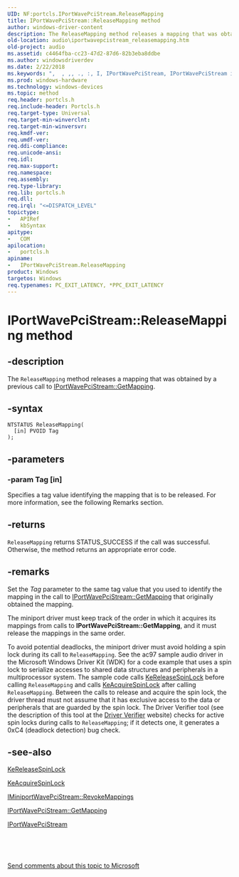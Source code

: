 ```yaml
---
UID: NF:portcls.IPortWavePciStream.ReleaseMapping
title: IPortWavePciStream::ReleaseMapping method
author: windows-driver-content
description: The ReleaseMapping method releases a mapping that was obtained by a previous call to IPortWavePciStream::GetMapping.
old-location: audio\iportwavepcistream_releasemapping.htm
old-project: audio
ms.assetid: c4464fba-cc23-47d2-87d6-82b3eba8ddbe
ms.author: windowsdriverdev
ms.date: 2/22/2018
ms.keywords: ",  , ,, ., :, I, IPortWavePciStream, IPortWavePciStream interface [Audio Devices], ReleaseMapping method, IPortWavePciStream::ReleaseMapping, M, P, R, ReleaseMapping method [Audio Devices], ReleaseMapping method [Audio Devices], IPortWavePciStream interface, ReleaseMapping,IPortWavePciStream.ReleaseMapping, S, W, a, audio.iportwavepcistream_releasemapping, audmp-routines_a4e274f7-02f8-4775-854f-befdc7dc6f03.xml, c, e, g, i, l, m, n, o, p, portcls/IPortWavePciStream::ReleaseMapping, r, s, t, v"
ms.prod: windows-hardware
ms.technology: windows-devices
ms.topic: method
req.header: portcls.h
req.include-header: Portcls.h
req.target-type: Universal
req.target-min-winverclnt: 
req.target-min-winversvr: 
req.kmdf-ver: 
req.umdf-ver: 
req.ddi-compliance: 
req.unicode-ansi: 
req.idl: 
req.max-support: 
req.namespace: 
req.assembly: 
req.type-library: 
req.lib: portcls.h
req.dll: 
req.irql: "<=DISPATCH_LEVEL"
topictype:
-	APIRef
-	kbSyntax
apitype:
-	COM
apilocation:
-	portcls.h
apiname:
-	IPortWavePciStream.ReleaseMapping
product: Windows
targetos: Windows
req.typenames: PC_EXIT_LATENCY, *PPC_EXIT_LATENCY
---
```


# IPortWavePciStream::ReleaseMapping method


## -description


The <code>ReleaseMapping</code> method releases a mapping that was obtained by a previous call to <a href="https://msdn.microsoft.com/library/windows/hardware/ff536909">IPortWavePciStream::GetMapping</a>.


## -syntax


````
NTSTATUS ReleaseMapping(
  [in] PVOID Tag
);
````


## -parameters




### -param Tag [in]

Specifies a tag value identifying the mapping that is to be released. For more information, see the following Remarks section.


## -returns



<code>ReleaseMapping</code> returns STATUS_SUCCESS if the call was successful. Otherwise, the method returns an appropriate error code.




## -remarks



Set the <i>Tag</i> parameter to the same tag value that you used to identify the mapping in the call to <a href="https://msdn.microsoft.com/library/windows/hardware/ff536909">IPortWavePciStream::GetMapping</a> that originally obtained the mapping.

The miniport driver must keep track of the order in which it acquires its mappings from calls to <b>IPortWavePciStream::GetMapping</b>, and it must release the mappings in the same order.

To avoid potential deadlocks, the miniport driver must avoid holding a spin lock during its call to <code>ReleaseMapping</code>. See the ac97 sample audio driver in the Microsoft Windows Driver Kit (WDK) for a code example that uses a spin lock to serialize accesses to shared data structures and peripherals in a multiprocessor system. The sample code calls <a href="..\wdm\nf-wdm-kereleasespinlock.md">KeReleaseSpinLock</a> before calling <code>ReleaseMapping</code> and calls <a href="..\wdm\nf-wdm-keacquirespinlock.md">KeAcquireSpinLock</a> after calling <code>ReleaseMapping</code>. Between the calls to release and acquire the spin lock, the driver thread must not assume that it has exclusive access to the data or peripherals that are guarded by the spin lock. The Driver Verifier tool (see the description of this tool at the <a href="https://msdn.microsoft.com/library/windows/hardware/ff557262">Driver Verifier</a> website) checks for active spin locks during calls to <code>ReleaseMapping</code>; if it detects one, it generates a 0xC4 (deadlock detection) bug check.




## -see-also

<a href="..\wdm\nf-wdm-kereleasespinlock.md">KeReleaseSpinLock</a>



<a href="..\wdm\nf-wdm-keacquirespinlock.md">KeAcquireSpinLock</a>



<a href="https://msdn.microsoft.com/library/windows/hardware/ff536730">IMiniportWavePciStream::RevokeMappings</a>



<a href="https://msdn.microsoft.com/library/windows/hardware/ff536909">IPortWavePciStream::GetMapping</a>



<a href="..\portcls\nn-portcls-iportwavepcistream.md">IPortWavePciStream</a>



 

 

<a href="mailto:wsddocfb@microsoft.com?subject=Documentation%20feedback [audio\audio]:%20IPortWavePciStream::ReleaseMapping method%20 RELEASE:%20(2/22/2018)&amp;body=%0A%0APRIVACY STATEMENT%0A%0AWe use your feedback to improve the documentation. We don't use your email address for any other purpose, and we'll remove your email address from our system after the issue that you're reporting is fixed. While we're working to fix this issue, we might send you an email message to ask for more info. Later, we might also send you an email message to let you know that we've addressed your feedback.%0A%0AFor more info about Microsoft's privacy policy, see http://privacy.microsoft.com/en-us/default.aspx." title="Send comments about this topic to Microsoft">Send comments about this topic to Microsoft</a>


